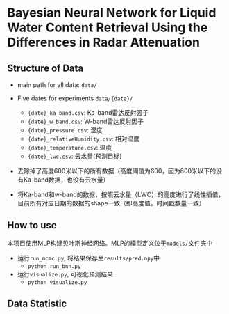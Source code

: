 # Bayesian Neural Network for Liquid Water Content Retrieval Using the Differences in Radar Attenuation

## Structure of Data
- main path for all data: `data/` 
- Five dates for experiments `data/{date}/`
    - `{date}_ka_band.csv`: Ka-band雷达反射因子
    - `{date}_w_band.csv`: W-band雷达反射因子
    - `{date}_pressure.csv`: 湿度
    - `{date}_relativeHumidity.csv`: 相对湿度
    - `{date}_temperature.csv`: 温度
    - `{date}_lwc.csv`: 云水量(预测目标)
  
- 去除掉了高度600米以下的所有数据（高度阈值为600，因为600米以下的没有Ka-band数据，也没有云水量）
- 将Ka-band和w-band的数据，按照云水量（LWC）的高度进行了线性插值，目前所有对应日期的数据的shape一致（即高度值，时间戳数量一致）

## How to use  
本项目使用MLP构建贝叶斯神经网络。MLP的模型定义位于`models/`文件夹中
- 运行`run_mcmc.py`, 将结果保存至`results/pred.npy`中   
    - `python run_bnn.py`
- 运行`visualize.py`, 可视化预测结果
    - `python visualize.py`
    
 ## Data Statistic 
